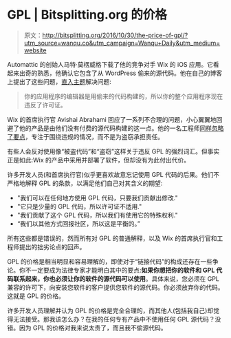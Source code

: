 # GPL | Bitsplitting.org 的价格

> 原文：<http://bitsplitting.org/2016/10/30/the-price-of-gpl/?utm_source=wanqu.co&utm_campaign=Wanqu+Daily&utm_medium=website>

Automattic 的创始人马特·莫楞威格下载了他的竞争对手 Wix 的 iOS 应用。它看起来出奇的熟悉，他确认它包含了从 WordPress 偷来的源代码。他在自己的博客上提出了这些问题，[直入主题](https://ma.tt/2016/10/wix-and-the-gpl/)解决问题:

> 你的应用程序的编辑器是用偷来的代码构建的，所以你的整个应用程序现在违反了许可证。

Wix 的首席执行官 Avishai Abrahami 回应了一系列不合理的问题，小心翼翼地回避了他的产品是由他们没有付费的源代码构建的这一点。他的一名工程师[同样忽略了要点](https://medium.com/@talkol/how-i-found-myself-accused-of-stealing-code-from-wordpress-a7350da9f9f2#.8ft8sifad)，专注于围绕违规的情况，而不是为盗窃承担责任。

有些人会反对使用像“被盗代码”和“盗窃”这样关于违反 GPL 的强烈词汇。但事实正是如此:Wix 的产品中采用并部署了软件，但却没有为此付出代价。

许多开发人员(和首席执行官)似乎更喜欢故意忘记使用 GPL 代码的后果。他们不严格地解释 GPL 的条款，以满足他们自己对其含义的期望:

*   "我们可以在任何地方使用 GPL 代码，只要我们贡献出修改."
*   "它只是少量的 GPL 代码，所以许可证不适用."
*   "我们贡献了这个 GPL 代码，所以我们有使用它的特殊权利."
*   “我们以其他方式回报社区，所以这是平衡的。”

所有这些都是错误的，然而所有对 GPL 的普通解释，以及 Wix 的首席执行官和工程师提出的拙劣论点的回声。

GPL 的价格是相当明显和容易理解的，即使对于“链接代码”的构成还存在一些争论。你不一定要成为法律专家才能明白其中的要点:**如果你想把你的软件和 GPL 代码联系起来，你也必须让你的软件的源代码可以使用**。具体来说，您必须在 GPL 兼容的许可下，向安装您软件的客户提供您软件的源代码。你必须放弃你的代码。这就是 GPL 的价格。

许多开发人员理解并认为 GPL 的价格是完全合理的，而其他人(包括我自己)却觉得无法接受。那我该怎么办？在我的任何专有产品中不使用任何 GPL 源代码？没错。因为 GPL 的价格对我来说太贵了，而且我不偷源代码。